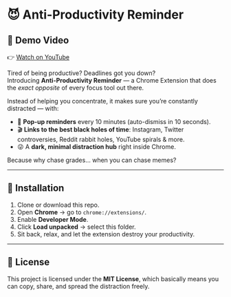 # 😈 Anti-Productivity Reminder

## 🎥 Demo Video  
👉 [Watch on YouTube](https://youtu.be/Cjk4SspoGk4)  


Tired of being productive? Deadlines got you down?  
Introducing **Anti-Productivity Reminder** — a Chrome Extension that does the *exact opposite* of every focus tool out there.  

Instead of helping you concentrate, it makes sure you’re constantly distracted — with:  
- 🚨 **Pop-up reminders** every 10 minutes (auto-dismiss in 10 seconds).  
- 🎬 **Links to the best black holes of time**: Instagram, Twitter controversies, Reddit rabbit holes, YouTube spirals & more.  
- 😜 A **dark, minimal distraction hub** right inside Chrome.  

Because why chase grades… when you can chase memes?  

---

## 🚀 Installation  
1. Clone or download this repo.  
2. Open **Chrome** → go to `chrome://extensions/`.  
3. Enable **Developer Mode**.  
4. Click **Load unpacked** → select this folder.  
5. Sit back, relax, and let the extension destroy your productivity.  

---

## 📜 License  
This project is licensed under the **MIT License**, which basically means you can copy, share, and spread the distraction freely.  
